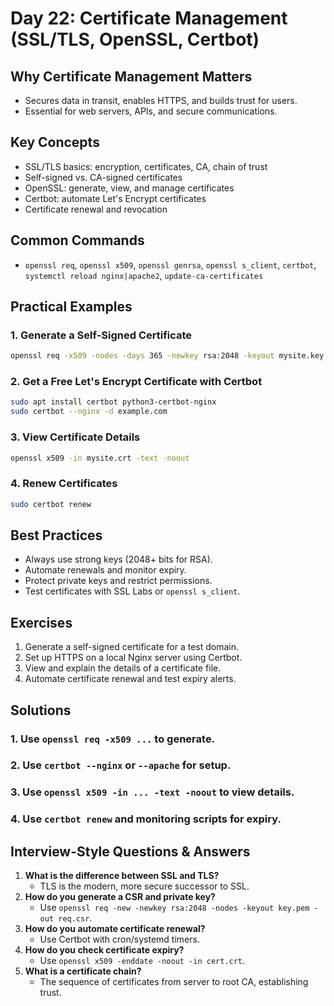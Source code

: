 # Day 22: Certificate Management (SSL/TLS, OpenSSL, Certbot)

## Why Certificate Management Matters
- Secures data in transit, enables HTTPS, and builds trust for users.
- Essential for web servers, APIs, and secure communications.

## Key Concepts
- SSL/TLS basics: encryption, certificates, CA, chain of trust
- Self-signed vs. CA-signed certificates
- OpenSSL: generate, view, and manage certificates
- Certbot: automate Let's Encrypt certificates
- Certificate renewal and revocation

## Common Commands
- `openssl req`, `openssl x509`, `openssl genrsa`, `openssl s_client`, `certbot`, `systemctl reload nginx|apache2`, `update-ca-certificates`

## Practical Examples
### 1. Generate a Self-Signed Certificate
```bash
openssl req -x509 -nodes -days 365 -newkey rsa:2048 -keyout mysite.key -out mysite.crt
```

### 2. Get a Free Let's Encrypt Certificate with Certbot
```bash
sudo apt install certbot python3-certbot-nginx
sudo certbot --nginx -d example.com
```

### 3. View Certificate Details
```bash
openssl x509 -in mysite.crt -text -noout
```

### 4. Renew Certificates
```bash
sudo certbot renew
```

## Best Practices
- Always use strong keys (2048+ bits for RSA).
- Automate renewals and monitor expiry.
- Protect private keys and restrict permissions.
- Test certificates with SSL Labs or `openssl s_client`.

## Exercises
1. Generate a self-signed certificate for a test domain.
2. Set up HTTPS on a local Nginx server using Certbot.
3. View and explain the details of a certificate file.
4. Automate certificate renewal and test expiry alerts.

## Solutions
### 1. Use `openssl req -x509 ...` to generate.
### 2. Use `certbot --nginx` or `--apache` for setup.
### 3. Use `openssl x509 -in ... -text -noout` to view details.
### 4. Use `certbot renew` and monitoring scripts for expiry.

## Interview-Style Questions & Answers
1. **What is the difference between SSL and TLS?**
   - TLS is the modern, more secure successor to SSL.
2. **How do you generate a CSR and private key?**
   - Use `openssl req -new -newkey rsa:2048 -nodes -keyout key.pem -out req.csr`.
3. **How do you automate certificate renewal?**
   - Use Certbot with cron/systemd timers.
4. **How do you check certificate expiry?**
   - Use `openssl x509 -enddate -noout -in cert.crt`.
5. **What is a certificate chain?**
   - The sequence of certificates from server to root CA, establishing trust.

